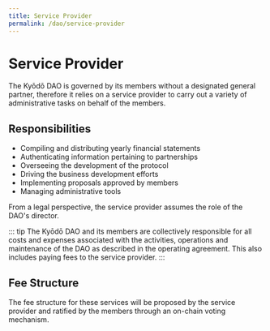 ```yaml
---
title: Service Provider
permalink: /dao/service-provider
---
```


# Service Provider

The Kyōdō DAO is governed by its members without a designated general partner, therefore it relies on a service provider to carry out a variety of administrative tasks on behalf of the members.

## Responsibilities

* Compiling and distributing yearly financial statements
* Authenticating information pertaining to partnerships
* Overseeing the development of the protocol
* Driving the business development efforts
* Implementing proposals approved by members
* Managing administrative tools

From a legal perspective, the service provider assumes the role of the DAO's director.

::: tip
The Kyōdō DAO and its members are collectively responsible for all costs and expenses associated with the activities, operations and maintenance of the DAO as described in the operating agreement. This also includes paying fees to the service provider.
:::

## Fee Structure

The fee structure for these services will be proposed by the service provider and ratified by the members through an on-chain voting mechanism.